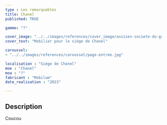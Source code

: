 ```yaml
---
type : Les remarquables
title: Chanel
published: TRUE

gamme: "?" 

cover_image: "../../images/references/cover_image/assises-societe-du-grand-paris.png"
cover_text: "Mobilier pour le siège de Chanel"

caroussel: 
- "../../images/references/caroussel/page-entree.jpg"

localisation : "Siège de Chanel"
moe : "Chanel"
moa : "?"
fabricant : "Mobilum"
date_realisation : "2023"

---
```


## Description

Coucou
